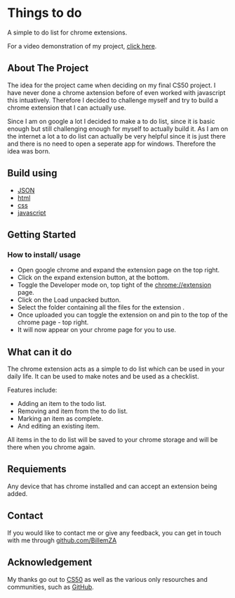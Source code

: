 
# Things to do

A simple to do list for chrome extensions.

For a video demonstration of my project, [click here](https://youtu.be/ifptNep1Oh8).

## About The Project

The idea for the project came when deciding on my final CS50 project. I have never done a chrome axtension before of even worked with javascript this intuatively. Therefore I decided to challenge myself and try to build a chrome extension that I can actually use.

Since I am on google a lot I decided to make a to do list, since it is basic enough but still challenging enough for myself to actually build it. As I am on the internet a lot a to do list can actually be very helpful since it is just there and there is no need to open a seperate app for windows. Therefore the idea was born.

## Build using
* [JSON](https://www.json.org/json-en.html)
* [html](https://html.com/)
* [css](https://www.css-com.com/)
* [javascript](https://www.javascript.com/)

## Getting Started

### How to install/ usage
* Open google chrome and expand the extension page on the top right.
* Click on the expand extension button, at the bottom.
* Toggle the Developer mode on, top tight of the [chrome://extension](chrome://extension) page.
* Click on the Load unpacked button.
* Select  the folder containing all the files for the extension .
* Once uploaded you can toggle the extension on and pin to the top of the chrome page - top right.
* It will now appear on your chrome page for you to use.


## What can it do
The chrome extension acts as a simple to do list which can be used in your daily life. It can be used to make notes and be used as a checklist.

Features include:

* Adding an item to the todo list.
* Removing and item from the to do list.
* Marking an item as complete.
* And editing an existing item.

All items in the to do list will be saved to your chrome storage and will be there when you chrome again.

## Requiements

Any device that has chrome installed and can accept an extension being added.

## Contact

If you would like to contact me or give any feedback, you can get in touch with me through [github.com/BillemZA](github.com/BillemZA)

## Acknowledgement

My thanks go out to [CS50](https://cs50.harvard.edu/x/2022/) as well as the various only resourches and communities, such as [GitHub](https://github.com/).